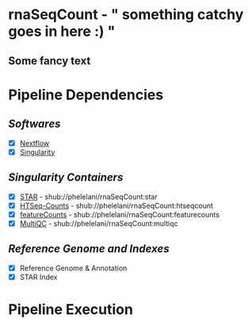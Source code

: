 # rnaSeqCount - " something catchy goes in here :) "
Some fancy text
----

# Pipeline Dependencies
## _*Softwares*_
- [x] [Nextflow](https://www.nextflow.io/)
- [x] [Singularity](http://singularity.lbl.gov/)

## _*Singularity Containers*_
- [x] [STAR](https://github.com/alexdobin/STAR) - shub://phelelani/rnaSeqCount:star
- [x] [HTSeq-Counts](https://htseq.readthedocs.io/en/release_0.9.1/overview.html) - shub://phelelani/rnaSeqCount:htseqcount
- [x] [featureCounts](http://subread.sourceforge.net/) - shub://phelelani/rnaSeqCount:featurecounts
- [x] [MultiQC](http://multiqc.info/) - shub://phelelani/rnaSeqCount:multiqc

## _*Reference Genome and Indexes*_
- [x] Reference Genome & Annotation
- [x] STAR Index

# Pipeline Execution
